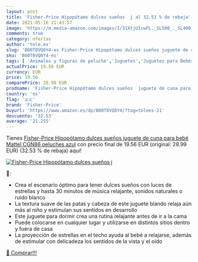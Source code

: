 ```yaml
---
layout: post
title: 'Fisher-Price Hipopótamo dulces sueños  j al 32.53 % de rebaja'
date: 2021-05-16 21:43:57
image: 'https://m.media-amazon.com/images/I/31XtjUIcwFL._SL500_._SL400_.jpg'
comments: true
category: ofertas
author: 'tole.es'
slug: 'B00T8VQ8Y4-es Fisher-Price Hipopótamo dulces sueños juguete de cuna para...'
sku: 'B00T8VQ8Y4-es'
tags: [ 'Animales y figuras de peluche','Juguetes','Juguetes para Bebés y primera infancia','Juguetes para bebés','Juguetes y juegos','Peluches','fisher-price','mattel', ]
actualPrice: 19.56 EUR
currency: EUR
price: 19.56
comparePrice: 28.99 EUR
prodname: 'Fisher-Price Hipopótamo dulces sueños  juguete de cuna para bebé  Mattel CGN86   peluches  azul'
country: 'es'
flag: '🇪🇸'
brand: 'Fisher-Price'
buyurl: 'https://www.amazon.es/dp/B00T8VQ8Y4/?tag=tolees-21'
descuento: '32.53'
average: '21.255'
---
```


Tienes [Fisher-Price Hipopótamo dulces sueños  juguete de cuna para bebé  Mattel CGN86   peluches  azul](https://www.amazon.es/dp/B00T8VQ8Y4/?tag=tolees-21) con precio final de  19.56 EUR (original: 28.99 EUR) (32.53 %  de rebaja) aqui!

[![Fisher-Price Hipopótamo dulces sueños  j](https://m.media-amazon.com/images/I/31XtjUIcwFL._SL500_._SL400_.jpg)](https://www.amazon.es/dp/B00T8VQ8Y4/?tag=tolees-21)

🔎:

- Crea el escenario óptimo para tener dulces sueños con luces de estrellas y hasta 30 minutos de música relajante, sonidos naturales o ruido blanco
- La textura suave de las patas y cabeza de este juguete blando relaja aún más al niño y estimulan sus sentidos en desarrollo
- Este juguete para dormir crea una rutina relajante antes de ir a la cama
- Puede colocarse en cualquier lugar y utilizarse en distintos sitios dentro y fuera de casa
- La proyección de estrellas en el techo ayuda al bebé a relajarse, además de estimular con delicadeza los sentidos de la vista y el oído

[🛒 Comprar!!!](https://www.amazon.es/dp/B00T8VQ8Y4/?tag=tolees-21)

